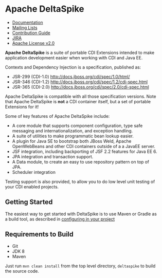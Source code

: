 # Apache DeltaSpike

* [Documentation](https://deltaspike.apache.org)
* [Mailing Lists](http://deltaspike.apache.org/community.html#Mailinglists)
* [Contribution Guide](http://deltaspike.apache.org/source.html)
* [JIRA](https://issues.apache.org/jira/browse/DELTASPIKE)
* [Apache License v2.0](https://www.apache.org/licenses/LICENSE-2.0)


**Apache DeltaSpike** is a suite of portable CDI Extensions intended to make application development easier when working with CDI and Java EE.  

Contexts and Dependency Injection is a specification, published as: 
* JSR-299 (CDI-1.0) http://docs.jboss.org/cdi/spec/1.0/html/ 
* JSR-346 (CDI-1.2) http://docs.jboss.org/cdi/spec/1.2/cdi-spec.html 
* JSR-365 (CDI-2.0) http://docs.jboss.org/cdi/spec/2.0/cdi-spec.html 

Apache DeltaSpike is compatible with all those specification versions. 
Note that Apache DeltaSpike is **not** a CDI container itself, but a set of portable Extensions for it!


Some of key features of Apache DeltaSpike include:

- A core module that supports component configuration, type safe messaging and internationalization, and exception handling.
- A suite of utilities to make programmatic bean lookup easier.
- A plugin for Java SE to bootstrap both JBoss Weld, Apache OpenWebBeans and other CDI containers outside of a a JavaEE server.
- JSF integration, including backporting of JSF 2.2 features for Java EE 6.
- JPA integration and transaction support.
- A Data module, to create an easy to use repository pattern on top of JPA.
- Scheduler integration

Testing support is also provided, to allow you to do low level unit testing of your CDI enabled projects. 

## Getting Started

The easiest way to get started with DeltaSpike is to use Maven or Gradle as a build tool, as described in [configuring in your project](http://deltaspike.apache.org/documentation/configure.html)

## Requirements to Build

- Git
- JDK 8
- Maven

Just run `mvn clean install` from the top level directory, `deltaspike` to build the source code.